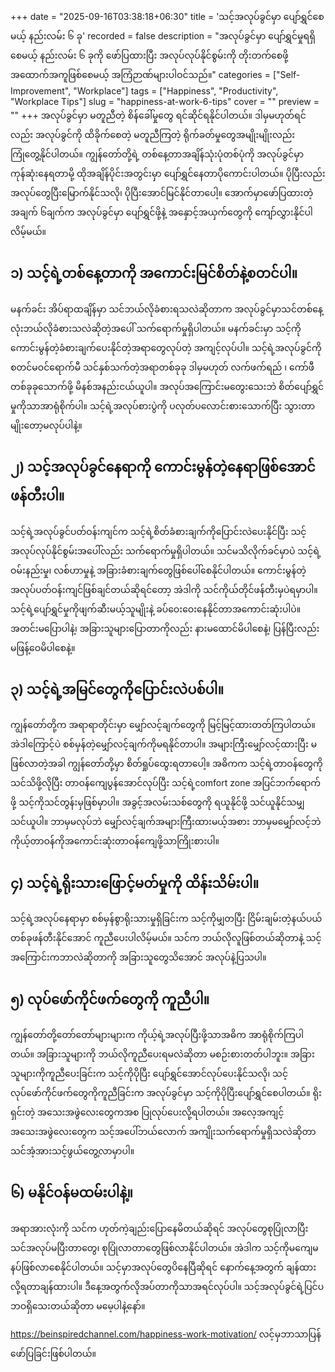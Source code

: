 +++
date = "2025-09-16T03:38:18+06:30"
title = 'သင့်အလုပ်ခွင်မှာ ပျော်ရွှင်စေမယ့် နည်းလမ်း ၆ ခု'
recorded = false
description = "အလုပ်ခွင်မှာ ပျော်ရွှင်မှုရရှိစေမယ့် နည်းလမ်း ၆ ခုကို ဖော်ပြထားပြီး အလုပ်လုပ်နိုင်စွမ်းကို တိုးတက်စေဖို့ အထောက်အကူဖြစ်စေမယ့် အကြံဉာဏ်များပါဝင်သည်။"
categories = ["Self-Improvement", "Workplace"]
tags = ["Happiness", "Productivity", "Workplace Tips"]
slug = "happiness-at-work-6-tips"
cover = ""
preview = ""
+++
အလုပ်ခွင်မှာ မတူညီတဲ့ စိန်ခေါ်မှုတွေ ရင်ဆိုင်ရနိုင်ပါတယ်။ ဒါမှမဟုတ်ရင်လည်း အလုပ်ခွင်ကို ထိခိုက်စေတဲ့ မတူညီကြတဲ့ ရိုက်ခတ်မှုတွေအမျိုးမျိုးလည်း ကြုံတွေ့နိုင်ပါတယ်။ ကျွန်တော်တို့ရဲ့ တစ်နေ့တာအချိန်သုံးပုံတစ်ပုံကို အလုပ်ခွင်မှာကုန်ဆုံးနေရတာမို့ ထိုအချိန်ပိုင်းအတွင်းမှာ ပျော်ရွှင်နေတာပိုကောင်းပါတယ်။ ပိုပြီးလည်း အလုပ်တွေပြီးမြောက်နိုင်သလို၊ ပိုပြီးအောင်မြင်နိုင်တာပေါ့။ အောက်မှာဖော်ပြထားတဲ့အချက် ၆ချက်က အလုပ်ခွင်မှာ ပျော်ရွှင်ဖို့နဲ့ အနှောင့်အယှက်တွေကို ကျော်လွှားနိုင်ပါလိမ့်မယ်။

## ၁) သင့်ရဲ့တစ်နေ့တာကို အကောင်းမြင်စိတ်နဲ့စတင်ပါ။
မနက်ခင်း အိပ်ရာထချိန်မှာ သင်ဘယ်လိုခံစားရသလဲဆိုတာက အလုပ်ခွင်မှာသင်တစ်နေ့လုံးဘယ်လိုခံစားသလဲဆိုတဲ့အပေါ် သက်ရောက်မှုရှိပါတယ်။ မနက်ခင်းမှာ သင့်ကိုကောင်းမွန်တဲ့ခံစားချက်ပေးနိုင်တဲ့အရာတွေလုပ်တဲ့ အကျင့်လုပ်ပါ။ သင့်ရဲ့အလုပ်ခွင်ကို စတင်မဝင်ရောက်မီ သင်နှစ်သက်တဲ့အရာတစ်ခုခု ဒါမှမဟုတ် လက်ဖက်ရည် ၊ ကော်ဖီတစ်ခုခုသောက်ဖို့ မိနစ်အနည်းငယ်ယူပါ။ အလုပ်အကြောင်းမတွေးသေးဘဲ စိတ်ပျော်ရွှင်မှုကိုသာအာရုံစိုက်ပါ။ သင့်ရဲ့အလုပ်စားပွဲကို ပလုတ်ပလောင်းစားသောက်ပြီး သွားတာမျိုးတော့မလုပ်ပါနဲ့။

## ၂) သင့်အလုပ်ခွင်နေရာကို ကောင်းမွန်တဲ့နေရာဖြစ်အောင်ဖန်တီးပါ။
သင့်ရဲ့အလုပ်ခွင်ပတ်ဝန်းကျင်က သင့်ရဲ့စိတ်ခံစားချက်ကိုပြောင်းလဲပေးနိုင်ပြီး သင့်အလုပ်လုပ်နိုင်စွမ်းအပေါ်လည်း သက်ရောက်မှုရှိပါတယ်။ သင်မသိလိုက်ခင်မှာပဲ သင့်ရဲ့ဝမ်းနည်းမှု၊ လစ်ဟာမှုနဲ့ အခြားခံစားချက်တွေဖြစ်ပေါ်စေနိုင်ပါတယ်။ ကောင်းမွန်တဲ့အလုပ်ပတ်ဝန်းကျင်ဖြစ်ချင်တယ်ဆိုရင်တော့ အဲဒါကို သင်ကိုယ်တိုင်ဖန်တီးမှပဲရမှာပါ။ သင့်ရဲ့ပျော်ရွှင်မှုကိုဖျက်ဆီးမယ့်သူမျိုးနဲ့ ခပ်ဝေးဝေးနေနိုင်တာအကောင်းဆုံးပါပဲ။ အတင်းမပြောပါနဲ့၊ အခြားသူများပြောတာကိုလည်း နားမထောင်မိပါစေနဲ့၊ ပြန်ပြီးလည်း မဖြန့်ဝေမိပါစေနဲ့။

## ၃) သင့်ရဲ့အမြင်တွေကိုပြောင်းလဲပစ်ပါ။
ကျွန်တော်တို့က အရာရာတိုင်းမှာ မျှော်လင့်ချက်တွေကို မြင့်မြင့်ထားတတ်ကြပါတယ်။ အဲဒါကြောင့်ပဲ စစ်မှန်တဲ့မျှော်လင့်ချက်ကိုမရနိုင်တာပါ။ အများကြီးမျှော်လင့်ထားပြီး မဖြစ်လာတဲ့အခါ ကျွန်တော်တို့မှာ စိတ်ရှုပ်ထွေးရတာပေါ့။ အဓိကက သင့်ရဲ့တာဝန်တွေကို သင်သိဖို့လိုပြီး တာဝန်ကျေပွန်အောင်လုပ်ပြီး သင့်ရဲ့comfort zone အပြင်ဘက်ရောက်ဖို့ သင့်ကိုသင်တွန်းမှဖြစ်မှာပါ။ အခွင့်အလမ်းသစ်တွေကို ရယူနိုင်ဖို့ သင်ယူနိုင်သမျှသင်ယူပါ။ ဘာမှမလုပ်ဘဲ မျှော်လင့်ချက်အများကြီးထားမယ့်အစား ဘာမှမမျှော်လင့်ဘဲ ကိုယ့်တာဝန်ကိုအကောင်းဆုံးတာဝန်ကျေဖို့သာကြိုးစားပါ။

## ၄) သင့်ရဲ့ရိုးသားဖြောင့်မတ်မှုကို ထိန်းသိမ်းပါ။
သင့်ရဲ့အလုပ်နေရာမှာ စစ်မှန်စွာရိုးသားမှုရှိခြင်းက သင့်ကိုမျှတပြီး ငြိမ်းချမ်းတဲ့နယ်ပယ်တစ်ခုဖန်တီးနိုင်အောင် ကူညီပေးပါလိမ့်မယ်။ သင်က ဘယ်လိုလူဖြစ်တယ်ဆိုတာနဲ့ သင့်အကြောင်းကဘာလဲဆိုတာကို အခြားသူတွေသိအောင် အလုပ်နဲ့ပြသပါ။

## ၅) လုပ်ဖော်ကိုင်ဖက်တွေကို ကူညီပါ။
ကျွန်တော်တို့တော်တော်များများက ကိုယ့်ရဲ့အလုပ်ပြီးဖို့သာအဓိက အာရုံစိုက်ကြပါတယ်။ အခြားသူများကို ဘယ်လိုကူညီပေးရမလဲဆိုတာ မစဉ်းစားတတ်ပါဘူး။ အခြားသူများကိုကူညီပေးခြင်းက သင့်ကိုပိုပြီး ပျော်ရွှင်အောင်လုပ်ပေးနိုင်သလို၊ သင့်လုပ်ဖော်ကိုင်ဖက်တွေကိုကူညီခြင်းက အလုပ်ခွင်မှာ သင့်ကိုပိုပြီးပျော်ရွှင်စေပါတယ်။ ရိုးရှင်းတဲ့ အသေးအဖွဲလေးတွေကအစ ပြုလုပ်ပေးလို့ရပါတယ်။ အလေ့အကျင့်အသေးအဖွဲလေးတွေက သင့်အပေါ်ဘယ်လောက် အကျိုးသက်ရောက်မှုရှိသလဲဆိုတာ သင်အံ့အားသင့်ဖွယ်တွေ့လာမှာပါ။

## ၆) မနိုင်ဝန်မထမ်းပါနဲ့။
အရာအားလုံးကို သင်က ဟုတ်ကဲ့ချည်းပြောနေမိတယ်ဆိုရင် အလုပ်တွေစုပြုံလာပြီး သင်အလုပ်မပြီးတာတွေ၊ စုပြုံလာတာတွေဖြစ်လာနိုင်ပါတယ်။ အဲဒါက သင့်ကိုမကျေမနပ်ဖြစ်လာစေနိုင်ပါတယ်။ သင့်မှာအလုပ်တွေပိနေပြီဆိုရင် နောက်နေ့အတွက် ချန်ထားလို့ရတာချန်ထားပါ။ ဒီနေ့အတွက်လိုအပ်တာကိုသာအရင်လုပ်ပါ။ သင့်အလုပ်ခွင်ရဲ့ပြင်ပဘဝရှိသေးတယ်ဆိုတာ မမေ့ပါနဲ့နော်။

https://beinspiredchannel.com/happiness-work-motivation/ လင့်မှဘာသာပြန်ဖော်ပြခြင်းဖြစ်ပါတယ်။